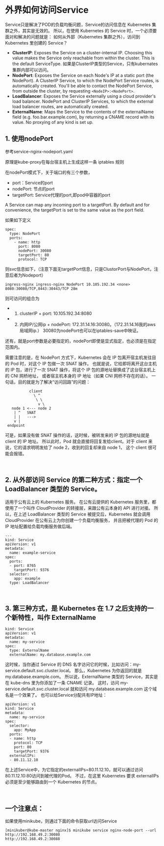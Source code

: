 # 外界如何访问Service

Service只是解决了POD的负载均衡问题，Service的访问信息在 Kubernetes 集群之外，其实是无效的。
所以，在使用 Kubernetes 的 Service 时，一个必须要面对和解决的问题就是：
如何从外部（Kubernetes 集群之外），访问到 Kubernetes 里创建的 Service？

- **ClusterIP**: Exposes the Service on a cluster-internal IP. 
           Choosing this value makes the Service only reachable from within the cluster. 
           This is the default ServiceType.
           如果是ClusterIP类型的Service，只有kubernates集群内部可以访问。
- **NodePort**: Exposes the Service on each Node's IP at a static port (the NodePort). 
          A ClusterIP Service, to which the NodePort Service routes, is automatically created. 
          You'll be able to contact the NodePort Service, from outside the cluster, by requesting `<NodeIP>:<NodePort>`.
- **LoadBalancer**: Exposes the Service externally using a cloud provider's load balancer. 
              NodePort and ClusterIP Services, to which the external load balancer routes, are automatically created.
- **ExternalName**: Maps the Service to the contents of the externalName field (e.g. foo.bar.example.com), 
              by returning a CNAME record with its value. No proxying of any kind is set up.


## 1. 使用nodePort
参考service-nginx-nodeport.yaml

原理是kube-proxy在每台宿主机上生成这样一条 iptables 规则

在nodePort模式下，关于端口的有三个参数，
- port：Service的port
- nodePort: 节点的port
- targetPort: Service代理的port,即pod中容器的port

A Service can map any incoming port to a targetPort. 
By default and for convenience, the targetPort is set to the same value as the port field.

如果如下定义
```
spec:
  type: NodePort
  ports:
    - name: http
      port: 8080
      nodePort: 30080
      targetPort: 80
      protocol: TCP
```
则svc信息如下，（注意下面无targetPort信息，只是ClustorPort与NodePort，注意后者为Nodeport）
```
ingress-nginx ingress-nginx NodePort 10.105.192.34 <none> 8080:30080/TCP,8443:30443/TCP 28m
```

则可访问的组合为
- 1. clusterIP + port: 10.105.192.34:8080
- 2. 内网IP/公网ip + nodePort: 172.31.14.16:30080。（172.31.14.16我的aws局域网ip.）
30080为nodePort也可以在iptables-save中映证。

还有，就是port参数是必要指定的，nodePort即使是显式指定，也必须是在指定范围内。

需要注意的是，在 NodePort 方式下，Kubernetes 会在 IP 包离开宿主机发往目的 Pod 时，对这个 IP 包做一次 SNAT 操作。
也就是说，它给即将离开这台主机的 IP 包，进行了一次 SNAT 操作，将这个 IP 包的源地址替换成了这台宿主机上的 CNI 网桥地址，
或者宿主机本身的 IP 地址（如果 CNI 网桥不存在的话）。 一句话，目的就是为了解决“访问回路”的问题：
```
           client
             \ ^
              \ \
               v \
   node 1 <--- node 2
    | ^   SNAT
    | |   --->
    v |
 endpoint
```

可是，如果没有做 SNAT 操作的话，这时候，被转发来的 IP 包的源地址就是 client 的 IP 地址。
所以此时，Pod 就会直接将回复发给client。对于 client 来说，它的请求明明发给了 node 2，收到的回复却来自 node 1，
这个 client 很可能会报错。

<br>

## 2. 从外部访问 Service 的第二种方式：指定一个 LoadBalancer 类型的 Service。
适用于公有云上的 Kubernetes 服务。
在公有云提供的 Kubernetes 服务里，都使用了一个叫作 CloudProvider 的转接层，来跟公有云本身的 API 进行对接。
所以，在上述 LoadBalancer 类型的 Service 被提交后，Kubernetes 就会调用 CloudProvider 在公有云上为你创建一个负载均衡服务，
并且把被代理的 Pod 的 IP 地址配置给负载均衡服务做后端。
```
---
kind: Service
apiVersion: v1
metadata:
  name: example-service
spec:
  ports:
  - port: 8765
    targetPort: 9376
  selector:
    app: example
  type: LoadBalancer
```

<br>

## 3. 第三种方式，是 Kubernetes 在 1.7 之后支持的一个新特性，叫作 ExternalName
```
kind: Service
apiVersion: v1
metadata:
  name: my-service
spec:
  type: ExternalName
  externalName: my.database.example.com
```

这时候，当你通过 Service 的 DNS 名字访问它的时候，比如访问：my-service.default.svc.cluster.local。
那么，Kubernetes 为你返回的就是my.database.example.com。
所以说，ExternalName 类型的 Service，其实是在 kube-dns 里为你添加了一条 CNAME 记录。
这时，访问 my-service.default.svc.cluster.local 就和访问 my.database.example.com 这个域名是一个效果了。
也可以给Service分配共有IP地址：

```
apiVersion: v1
kind: Service
metadata:
  name: my-service
spec:
  selector:
    app: MyApp
  ports:
  - name: http
    protocol: TCP
    port: 80
    targetPort: 9376
  externalIPs:
  - 80.11.12.10
```
在上述Service中，为它指定的externalIPs=80.11.12.10，就可以通过访问80.11.12.10:80访问到被代理的Pod。
不过，在这里 Kubernetes 要求 externalIPs 必须是至少能够路由到一个 Kubernetes 的节点。

<br>

## 一个注意点：
如果使用minikube，则通过下面的命令获取url访问Service
```
[minikuber@kube-master nginx]$ minikube service nginx-node-port --url
http://192.168.49.2:30080
http://192.168.49.2:30088
```